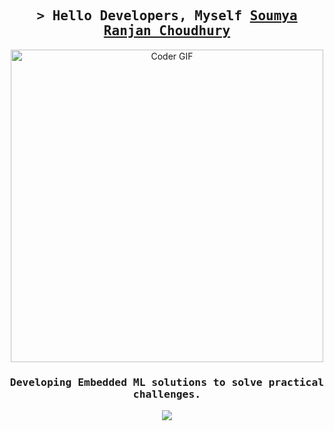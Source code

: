 <h2 align="center">
        <samp>&gt; Hello Developers, Myself
                <b><a target="_blank" href="https://www.linkedin.com/in/srchoudhury7/">Soumya Ranjan Choudhury</a></b>
        </samp>
</h2>

<p align="center">
  <img src="https://user-images.githubusercontent.com/74038190/225813708-98b745f2-7d22-48cf-9150-083f1b00d6c9.gif" alt="Coder GIF" width="500">
</p>

<h3 align="center">
        <samp>Developing Embedded ML solutions to solve practical challenges.</samp>
</h3>

<p align="center">
  <a href="https://skillicons.dev">
    <img src="https://skillicons.dev/icons?i=ai,linux,matlab,octave,mysql,c,cpp,arduino,raspberrypi,tensorflow,pytorch,postman,fastapi,flask,github,git,java,aws,docker,kubernetes," />
  </a>
</p>
